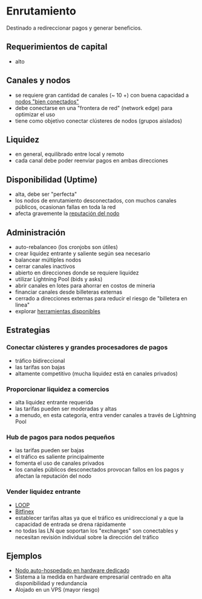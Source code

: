 # Enrutamiento

Destinado a redireccionar pagos y generar beneficios.

## Requerimientos de capital

* alto

## Canales y nodos

* se requiere gran cantidad de canales (~ 10 +) con buena capacidad a [nodos "bien conectados"](../advanced-tools/bosscore.md)
* debe conectarse en una "frontera de red" (network edge) para optimizar el uso
* tiene como objetivo conectar clústeres de nodos (grupos aislados)

## Liquidez

* en general, equilibrado entre local y remoto
* cada canal debe poder reenviar pagos en ambas direcciones

## Disponibilidad (Uptime)

* alta, debe ser "perfecta"
* los nodos de enrutamiento desconectados, con muchos canales públicos, ocasionan fallas en toda la red
* afecta gravemente la [reputación del nodo](../advanced-tools/bossscore.md)

## Administración

* auto-rebalanceo (los cronjobs son útiles)
* crear liquidez entrante y saliente según sea necesario
* balancear múltiples nodos
* cerrar canales inactivos
* abierto en direcciones donde se requiere liquidez
* utilizar Lightning Pool (bids y asks)
* abrir canales en lotes para ahorrar en costos de mineria
* financiar canales desde billeteras externas
* cerrado a direcciones externas para reducir el riesgo de "billetera en linea"
* explorar [herramientas disponibles](../README.md#manage-channels)

## Estrategias

### Conectar clústeres y grandes procesadores de pagos

* tráfico bidireccional
* las tarifas son bajas
* altamente competitivo (mucha liquidez está en canales privados)

### Proporcionar liquidez a comercios

* alta liquidez entrante requerida
* las tarifas pueden ser moderadas y altas
* a menudo, en esta categoría, entra vender canales a través de Lightning Pool

### Hub de pagos para nodos pequeños

* las tarifas pueden ser bajas
* el tráfico es saliente principalmente
* fomenta el uso de canales privados
* los canales públicos desconectados provocan fallos en los pagos y afectan la reputación del nodo

### Vender liquidez entrante

* [LOOP](https://1ml.com/node/021c97a90a411ff2b10dc2a8e32de2f29d2fa49d41bfbb52bd416e460db0747d0d)
* [Bitfinex](https://ln.bitfinex.com/)
* establecer tarifas altas ya que el tráfico es unidireccional y a que la capacidad de entrada se drena rápidamente
* no todas las LN que soportan los "exchanges" son conectables y necesitan revisión individual sobre la dirección del tráfico

## Ejemplos

* [Nodo auto-hospedado en hardware dedicado](https://github.com/bavarianledger/bitcoin-nodes)
* Sistema a la medida en hardware empresarial centrado en alta disponibilidad y redundancia
* Alojado en un VPS (mayor riesgo)
